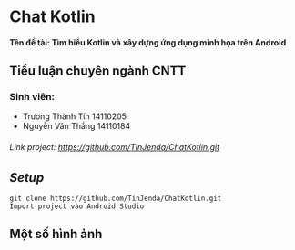 # Chat Kotlin 
#### **Tên đề tài:** Tìm hiểu Kotlin và xây dựng ứng dụng minh họa trên Android
## Tiểu luận chuyên ngành CNTT 
### Sinh viên:
-  Trương Thành Tín 14110205
-  Nguyễn Văn Thắng 14110184

###### Link project: https://github.com/TinJenda/ChatKotlin.git

## ***Setup***
```
git clone https://github.com/TinJenda/ChatKotlin.git
Import project vào Android Studio 
```
## Một số hình ảnh
